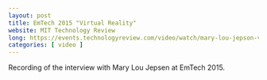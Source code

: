 ```yaml
---
layout: post
title: EmTech 2015 "Virtual Reality"
website: MIT Technology Review
long: https://events.technologyreview.com/video/watch/mary-lou-jepson-virtual-reality/
categories: [ video ]
---
```

Recording of the interview with Mary Lou Jepsen at EmTech 2015.